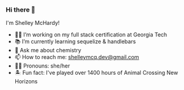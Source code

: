 ### Hi there 👋

I'm Shelley McHardy!

- 👷‍♀️ I’m working on my full stack certification at Georgia Tech
- 📚 I’m currently learning sequelize & handlebars
- 🧪 Ask me about chemistry
- 📫 How to reach me: shelleymcq.dev@gmail.com
- 👩‍🦰 Pronouns: she/her
- 🏝️ Fun fact: I've played over 1400 hours of Animal Crossing New Horizons

